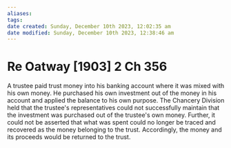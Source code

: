 ```yaml
---
aliases: 
tags: 
date created: Sunday, December 10th 2023, 12:02:35 am
date modified: Sunday, December 10th 2023, 12:38:46 am
---
```


# Re Oatway [1903] 2 Ch 356

A trustee paid trust money into his banking account where it was mixed with his own money. He purchased his own investment out of the money in his account and applied the balance to his own purpose. The Chancery Division held that the trustee's representatives could not successfully maintain that the investment was purchased out of the trustee's own money. Further, it could not be asserted that what was spent could no longer be traced and recovered as the money belonging to the trust. Accordingly, the money and its proceeds would be returned to the trust.
